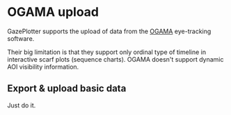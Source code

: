 # OGAMA upload
GazePlotter supports the upload of data from the [OGAMA](https://ogama.net) eye-tracking software. 

Their big limitation is that they support only ordinal type of timeline in interactive scarf plots (sequence charts). OGAMA doesn't support dynamic AOI visibility information.

## Export & upload basic data

Just do it.

